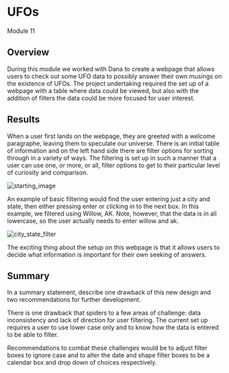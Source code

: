# UFOs
Module 11

## Overview
During this module we worked with Dana to create a webpage that allows users to check out some UFO data to possibly answer their own musings on the existence of UFOs.
The project undertaking required the set up of a webpage with a table where data could be viewed, but also with the addition of filters the data could be more focused for user interest. 

## Results
When a user first lands on the webpage, they are greeted with a welcome paragraphe, leaving them to speculate our universe.  There is an initial table of information and on the left hand side there are filter options for sorting through in a variety of ways.  The filtering is set up in such a manner that a user can use one, or more, or all, filter options to get to their particular level of curiosity and comparison. 

![starting_image]()

An example of basic filtering would find the user entering just a city and state, then either pressing enter or clicking in to the next box.  In this example, we filtered using Willow, AK.  Note, however, that the data is in all lowercase, so the user actually needs to enter willow and ak.

![city_state_filter]()

The exciting thing about the setup on this webpage is that it allows users to decide what information is important for their own seeking of answers. 

## Summary

 In a summary statement, describe one drawback of this new design and two recommendations for further development.
 
There is one drawback that spiders to a few areas of challenge: data inconsistency and lack of direction for user filtering. The current set up requires a user to use lower case only and to know how the data is entered to be able to filter. 

Recommendations to combat these challenges would be to adjust filter boxes to ignore case and to alter the date and shape filter boxes to be a calendar box and drop down of choices respectively. 
 

